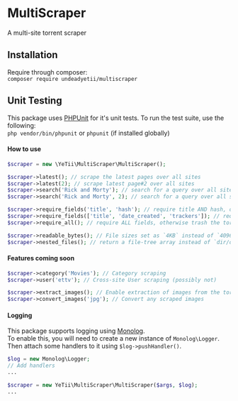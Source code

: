 # MultiScraper
A multi-site torrent scraper


## Installation

Require through composer:  
`composer require undeadyetii/multiscraper`

## Unit Testing

This package uses [PHPUnit](https://phpunit.de) for it's unit tests. To run the test suite, use the following:  
`php vendor/bin/phpunit` or `phpunit` (if installed globally)

#### How to use

```php
$scraper = new \YeTii\MultiScraper\MultiScraper();

$scraper->latest(); // scrape the latest pages over all sites
$scraper->latest(2); // scrape latest page#2 over all sites
$scraper->search('Rick and Morty'); // search for a query over all sites
$scraper->search('Rick and Morty', 2); // search for a query over all sites

$scraper->require_fields('title', 'hash'); // require title AND hash, otherwise trash the torrent
$scraper->require_fields(['title', 'date_created', 'trackers']); // require an array of fields
$scraper->require_all(); // require ALL fields, otherwise trash the torrent

$scraper->readable_bytes(); // File sizes set as `4KB` instead of `4096` [bytes]
$scraper->nested_files(); // return a file-tree array instead of `dir/dir/dir/file.ext`
```

#### Features coming soon

```php
$scraper->category('Movies'); // Category scraping
$scraper->user('ettv'); // Cross-site User scraping (possibly not)

$scraper->extract_images(); // Enable extraction of images from the torrent desc+page
$scraper->convert_images('jpg'); // Convert any scraped images
```

#### Logging

This package supports logging using [Monolog](https://packagist.org/packages/monolog/monolog).  
To enable this, you will need to create a new instance of `Monolog\Logger`. Then attach some handlers to it using `$log->pushHandler()`.

```php
$log = new Monolog\Logger;
// Add handlers
...

$scraper = new YeTii\MultiScraper\MultiScraper($args, $log);
...
```